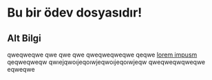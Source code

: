 # Bu bir ödev dosyasıdır!


## Alt Bilgi
qweqweqwe
qwe
qwe
qwe
qweqweqweqwe
qeqwe
[lorem impusm](https://google.com)
qeqweqweqw
qwıejqwoıjeqoıwjeqwoıjeqoıwjeqw
qweqweqwqweqwe
eqweqwe